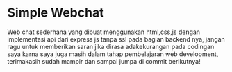 # Simple Webchat
Web chat sederhana yang dibuat menggunakan html,css,js dengan implementasi api dari express js tanpa ssl pada bagian backend nya, jangan ragu untuk memberikan saran jika dirasa adakekurangan pada codingan saya karna saya juga masih dalam tahap pembelajaran web development, terimakasih sudah mampir dan sampai jumpa di commit berikutnya!
